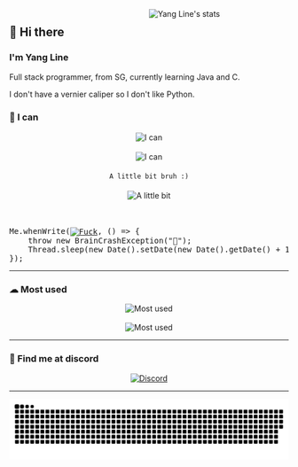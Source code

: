   <a href="https://wakatime.com/@YangLine" >
    <img width="50%" align="right"
        src="https://github-readme-stats.vercel.app/api/wakatime?username=YangLine&border_radius=13px&theme=dark&border_color=1f6feb&range=all_time&custom_title=%F0%9F%92%BB%20Yang%20Line%27s%20coding%20stats"
        alt="Yang Line's stats">
</a>

<h2>👋 Hi there</h2>
<h3>I'm Yang Line</h3>
<p>
  Full stack programmer, from SG, currently learning Java and C.
  
  I don't have a vernier caliper so I don't like Python.
</p>
<!-- <p>
    I love Minecraft
    <bold>Find me at <a href="https://namemc.com/YangLineMC">NameMC</a></bold>
</p> -->

<h3> 💪 I can </h3>
<div align="center">
    <img src="https://skillicons.dev/icons?i=html,css,js,ts,vue,react" height="50px" alt="I can" align="center"><br><br>
    <img src="https://skillicons.dev/icons?i=java,kotlin,php,ruby,lua,c" height="50px" alt="I can" align="center"><br><br>
    <code>A little bit bruh :)</code><br><br>
    <img src="https://skillicons.dev/icons?i=cs,dart,cpp,flutter,go,linux" height="50px" alt="A little bit" align="center"><br><br><br>
<pre align="left">Me.whenWrite(<a href="https://youtu.be/dQw4w9WgXcQ" target="_blank"><img src="https://skillicons.dev/icons?i=python" height="50px" alt="Fuck" align="center"></a>, () => {
    throw new BrainCrashException("🤯");
    Thread.sleep(new Date().setDate(new Date().getDate() + 1));
});</pre>
    
</div>
<hr>
<h3> ☁ Most used </h3>
<div align="center">
    <img src="https://skillicons.dev/icons?i=idea,vscode,webstorm,gradle,github,cloudflare" height="50px" alt="Most used"><br><br>
    <img src="https://skillicons.dev/icons?i=nginx,arch,ubuntu,visualstudio" height="50px" alt="Most used">
</div>
<hr>

<h3> 👾 Find me at discord </h3>
<a href="https://discord.com/users/1130166359217688667" target="_blank">
    <div align="center">
        <img width="40%" src="https://lanyard.cnrad.dev/api/1130166359217688667?bg=0d1117&borderRadius=1rem&idleMessage=I%27m%20doing%20nothing%20%E3%84%9F(%20%E2%96%94,%20%E2%96%94%20)%E3%84%8F"
            alt="Discord">
    </div>
</a>
<hr>

<div align="center">
    <img src="https://raw.githubusercontent.com/YangLine/YangLine/snake/github-snake-dark.svg" alt="Snake">
</div>
